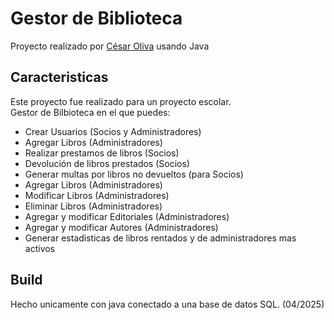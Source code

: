 # Gestor de Biblioteca

Proyecto realizado por <a href="https://cesaroliva.github.io/portafolio/">César Oliva</a> usando Java

## Caracteristicas

Este proyecto fue realizado para un proyecto escolar. <br>
Gestor de Bilbioteca en el que puedes:
<ul>
  <li>Crear Usuarios (Socios y Administradores)</li>
  <li>Agregar Libros (Administradores)</li>
  <li>Realizar prestamos de libros (Socios)</li>
  <li>Devolución de libros prestados (Socios)</li>
  <li>Generar multas por libros no devueltos (para Socios)</li>
  <li>Agregar Libros (Administradores)</li>
  <li>Modificar Libros (Administradores)</li>
  <li>Eliminar Libros (Administradores)</li>
  <li>Agregar y modificar Editoriales (Administradores)</li>
  <li>Agregar y modificar Autores (Administradores)</li>
  <li>Generar estadisticas de libros rentados y de administradores mas activos</li>
</ul>

## Build

Hecho unicamente con java conectado a una base de datos SQL. (04/2025)
